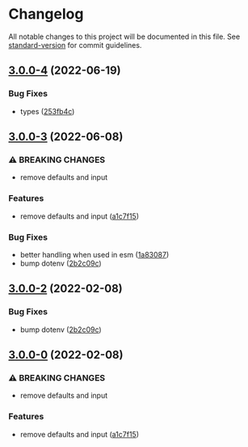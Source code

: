 # Changelog

All notable changes to this project will be documented in this file. See [standard-version](https://github.com/conventional-changelog/standard-version) for commit guidelines.

## [3.0.0-4](https://github.com/roxiness/configent/compare/v3.0.0-3...v3.0.0-4) (2022-06-19)


### Bug Fixes

* types ([253fb4c](https://github.com/roxiness/configent/commit/253fb4caa6731e669d84082d3d3d6e93ee134f9d))

## [3.0.0-3](https://github.com/roxiness/configent/compare/v2.2.0...v3.0.0-3) (2022-06-08)


### ⚠ BREAKING CHANGES

* remove defaults and input

### Features

* remove defaults and input ([a1c7f15](https://github.com/roxiness/configent/commit/a1c7f15743cbb70ccc10d8a8a8e641406fe59819))


### Bug Fixes

* better handling when used in esm ([1a83087](https://github.com/roxiness/configent/commit/1a8308706d916ac7fa01141787603abeb72ebede))
* bump dotenv ([2b2c09c](https://github.com/roxiness/configent/commit/2b2c09cbdb86f2c28d5edb5476f42d4775f63d65))

## [3.0.0-2](https://github.com/roxiness/configent/compare/v2.2.0...v3.0.0-2) (2022-02-08)

### Bug Fixes

* bump dotenv ([2b2c09c](https://github.com/roxiness/configent/commit/2b2c09cbdb86f2c28d5edb5476f42d4775f63d65))


## [3.0.0-0](https://github.com/roxiness/configent/compare/v2.2.0...v3.0.0-0) (2022-02-08)


### ⚠ BREAKING CHANGES

* remove defaults and input

### Features

* remove defaults and input ([a1c7f15](https://github.com/roxiness/configent/commit/a1c7f15743cbb70ccc10d8a8a8e641406fe59819))
